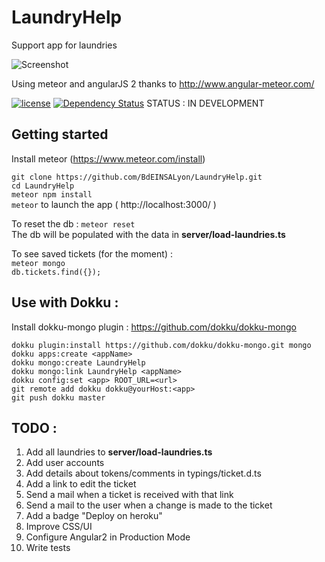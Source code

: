 # LaundryHelp
Support app for laundries

![Screenshot](http://i.imgur.com/zYW3L5d.png)

Using meteor and angularJS 2 thanks to http://www.angular-meteor.com/


[![license](https://img.shields.io/github/license/BdEINSALyon/LaundryHelp.svg)](https://opensource.org/licenses/lgpl-3.0.html)
[![Dependency Status](https://david-dm.org/BdEINSALyon/LaundryHelp.svg)](https://david-dm.org/BdEINSALyon/LaundryHelp)
STATUS : IN DEVELOPMENT
## Getting started

Install meteor (https://www.meteor.com/install)

`git clone https://github.com/BdEINSALyon/LaundryHelp.git`  
`cd LaundryHelp`  
`meteor npm install`  
`meteor` to launch the app ( http://localhost:3000/ )

To reset the db : `meteor reset`  
The db will be populated with the data in **server/load-laundries.ts**

To see saved tickets (for the moment) :  
`meteor mongo`  
`db.tickets.find({});`

## Use with Dokku :

Install dokku-mongo plugin : https://github.com/dokku/dokku-mongo

`dokku plugin:install https://github.com/dokku/dokku-mongo.git mongo`  
`dokku apps:create <appName>`  
`dokku mongo:create LaundryHelp`  
`dokku mongo:link LaundryHelp <appName>`  
`dokku config:set <app> ROOT_URL=<url>`  
`git remote add dokku dokku@yourHost:<app>`  
`git push dokku master`  

## TODO :

1. Add all laundries to **server/load-laundries.ts**
2. Add user accounts
3. Add details about tokens/comments in typings/ticket.d.ts
4. Add a link to edit the ticket
5. Send a mail when a ticket is received with that link
6. Send a mail to the user when a change is made to the ticket
7. Add a badge "Deploy on heroku"
8. Improve CSS/UI
9. Configure Angular2 in Production Mode
10. Write tests
